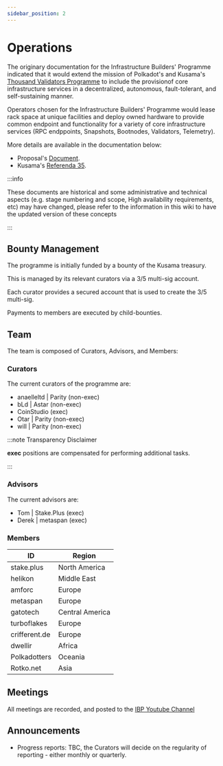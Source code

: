 ```yaml
---
sidebar_position: 2
---
```


# Operations

The originary documentation for the Infrastructure Builders' Programme indicated that it would extend the mission of Polkadot's and Kusama's [Thousand Validators Programme](https://wiki.polkadot.network/docs/thousand-validators) to include the provisionof core infrastructure services in a decentralized, autonomous, fault-tolerant, and self-sustaining manner. 

Operators chosen for the Infrastructure Builders' Programme would lease rack space at unique facilities and deploy owned hardware to provide common endpoint and functionality for a variety of core infrastructure services (RPC endppoints, Snapshots, Bootnodes, Validators, Telemetry). 

More details are available in the documentation below:

- Proposal's [Document](https://docs.google.com/document/d/16USQYVhlyAlrU829EUB2TRoqUC0nnfoS_uCdZ84HT8k).
- Kusama's [Referenda 35](https://kusama.polkassembly.io/referenda/35).

:::info

These documents are historical and some administrative and technical aspects (e.g. stage numbering and scope, High availability requirements, etc) may have changed, please refer to the information in this wiki to have the updated version of these concepts

:::

## Bounty Management

The programme is initially funded by a bounty of the Kusama treasury.

This is managed by its relevant curators via a 3/5 multi-sig account.

Each curator provides a secured account that is used to create the 3/5 multi-sig.

Payments to members are executed by child-bounties.

## Team

The team is composed of Curators, Advisors, and Members:

### Curators

The current curators of the programme are:

- anaelleltd | Parity (non-exec)
- bLd | Astar (non-exec)
- CoinStudio (exec)
- Otar | Parity (non-exec)
- will | Parity (non-exec)

:::note Transparency Disclaimer

**exec** positions are compensated for performing additional tasks.

:::

### Advisors

The current advisors are:

- Tom | Stake.Plus (exec)
- Derek | metaspan (exec)

### Members

| ID            | Region          |
| ------------- | --------------- |
| stake.plus    | North America   |
| helikon       | Middle East     |
| amforc        | Europe          |
| metaspan      | Europe          |
| gatotech      | Central America |
| turboflakes   | Europe          |
| crifferent.de | Europe          |
| dwellir       | Africa          |
| Polkadotters  | Oceania         |
| Rotko.net     | Asia            |
## Meetings

All meetings are recorded, and posted to the [IBP Youtube Channel](https://www.youtube.com/@ibp.network)

## Announcements

- Progress reports: TBC, the Curators will decide on the regularity of reporting - either monthly or quarterly.
